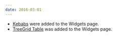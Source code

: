 ```yaml
---
date: 2016-03-01
---
```

<ul>
  <li><a href="{{site.baseurl}}pattern-library/widgets/#kebabs">Kebabs</a> were added to the Widgets page.</li>
  <li><a href="{{site.baseurl}}pattern-library/widgets/#treegrid-table">TreeGrid Table</a> was added to the Widgets page.</li>
</ul>
